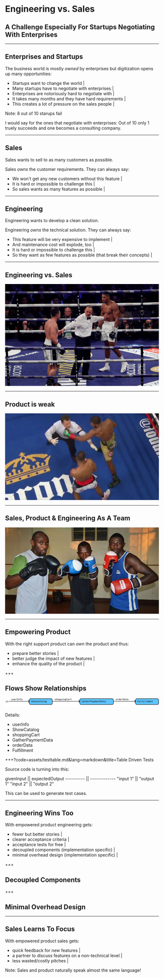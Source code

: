 # Engineering vs. Sales
<h2 class="fragment">A Challenge Especially For Startups Negotiating With Enterprises</h2>

---

## Enterprises and Startups

The business world is mostly *owned* by enterprises but digitization opens up many opportunities:
- Startups want to change the world |
- Many startups have to negotiate with enterprises |
- Enterprises are notoriously hard to negotiate with |
- It takes many months and they have hard requirements |
- This creates a lot of pressure on the sales people |

Note:
8 out of 10 starups fail

I would say for the ones that negotiate with enterprises:
Out of 10 only 1 truely succeeds and one becomes a consulting company.

---

## Sales

Sales wants to sell to as many customers as possible.

Sales *owns* the customer requirements. They can always say:
- We won't get any new customers without this feature |
- It is hard or impossible to challenge this |
- So sales wants as many features as possible |

---

## Engineering

Engineering wants to develop a clean solution.

Engineering *owns* the technical solution. They can always say:
- This feature will be very expensive to implement |
- And maintenance cost will explode, too |
- It is hard or impossible to challenge this |
- So they want as few features as possible (that break their concepts) |

---

## Engineering vs. Sales

![Engineering vs. Sales](assets/SalesVsEng+Prod.jpg)

---

## Product is weak

![Product is weak](assets/ProdGetsHit.png)

---

## Sales, Product & Engineering As A Team

![Sales, Product & Engineering As A Team](assets/3boxers.jpg)

---

## Empowering Product

With the right support product can *own* the product and thus:
- prepare better stories |
- better judge the impact of new features |
- enhance the quality of the product |

+++

## Flows Show Relationships

![Flow shows relationships](assets/shopping.png)

Details:
- userInfo
- ShowCatalog
- shoppingCart
- GatherPaymentData
- orderData
- Fulfillment

+++?code=assets/testtable.md&lang=markdown&title=Table Driven Tests

Source code is turning into this:

givenInput || expectedOutput
---------- || -------------
"input 1"  || "output 1"
"input 2"  || "output 2"

This can be used to generate test cases.

---

## Engineering Wins Too

With empowered product engineering gets:
- fewer but better stories |
- clearer acceptance criteria |
- acceptance tests for free |
- decoupled components (implementation specific) |
- minimal overhead design (implementation specific) |

+++

## Decoupled Components

+++

## Minimal Overhead Design

---

## Sales Learns To Focus

With empowered product sales gets:
- quick feedback for new features |
- a partner to discuss features on a non-technical level |
- less wasted/costly pitches |

Note:
Sales and product naturally speak almost the same language!

